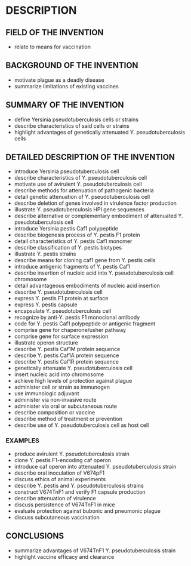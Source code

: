 # DESCRIPTION

## FIELD OF THE INVENTION

- relate to means for vaccination

## BACKGROUND OF THE INVENTION

- motivate plague as a deadly disease
- summarize limitations of existing vaccines

## SUMMARY OF THE INVENTION

- define Yersinia pseudotuberculosis cells or strains
- describe characteristics of said cells or strains
- highlight advantages of genetically attenuated Y. pseudotuberculosis cells

## DETAILED DESCRIPTION OF THE INVENTION

- introduce Yersinia pseudotuberculosis cell
- describe characteristics of Y. pseudotuberculosis cell
- motivate use of avirulent Y. pseudotuberculosis cell
- describe methods for attenuation of pathogenic bacteria
- detail genetic attenuation of Y. pseudotuberculosis cell
- describe deletion of genes involved in virulence factor production
- illustrate Y. pseudotuberculosis HPI gene sequences
- describe alternative or complementary embodiment of attenuated Y. pseudotuberculosis cell
- introduce Yersinia pestis Caf1 polypeptide
- describe biogenesis process of Y. pestis F1 protein
- detail characteristics of Y. pestis Caf1 monomer
- describe classification of Y. pestis biotypes
- illustrate Y. pestis strains
- describe means for cloning caf1 gene from Y. pestis cells
- introduce antigenic fragments of Y. pestis Caf1
- describe insertion of nucleic acid into Y. pseudotuberculosis cell chromosome
- detail advantageous embodiments of nucleic acid insertion
- describe Y. pseudotuberculosis cell
- express Y. pestis F1 protein at surface
- express Y. pestis capsule
- encapsulate Y. pseudotuberculosis cell
- recognize by anti-Y. pestis F1 monoclonal antibody
- code for Y. pestis Caf1 polypeptide or antigenic fragment
- comprise gene for chaperone/usher pathway
- comprise gene for surface expression
- illustrate operon structure
- describe Y. pestis Caf1M protein sequence
- describe Y. pestis Caf1A protein sequence
- describe Y. pestis Caf1R protein sequence
- genetically attenuate Y. pseudotuberculosis cell
- insert nucleic acid into chromosome
- achieve high levels of protection against plague
- administer cell or strain as immunogen
- use immunologic adjuvant
- administer via non-invasive route
- administer via oral or subcutaneous route
- describe composition or vaccine
- describe method of treatment or prevention
- describe use of Y. pseudotuberculosis cell as host cell

### EXAMPLES

- produce avirulent Y. pseudotuberculosis strain
- clone Y. pestis F1-encoding caf operon
- introduce caf operon into attenuated Y. pseudotuberculosis strain
- describe oral inoculation of V674pF1
- discuss ethics of animal experiments
- describe Y. pestis and Y. pseudotuberculosis strains
- construct V674TnF1 and verify F1 capsule production
- describe attenuation of virulence
- discuss persistence of V674TnF1 in mice
- evaluate protection against bubonic and pneumonic plague
- discuss subcutaneous vaccination

## CONCLUSIONS

- summarize advantages of V674TnF1 Y. pseudotuberculosis strain
- highlight vaccine efficacy and clearance

